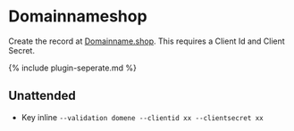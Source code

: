 ---
---
# Domainnameshop 
Create the record at [Domainname.shop](https://domainname.shop/). This requires a Client Id and Client Secret.

{% include plugin-seperate.md %}

## Unattended 
- Key inline
`--validation domene --clientid xx --clientsecret xx`